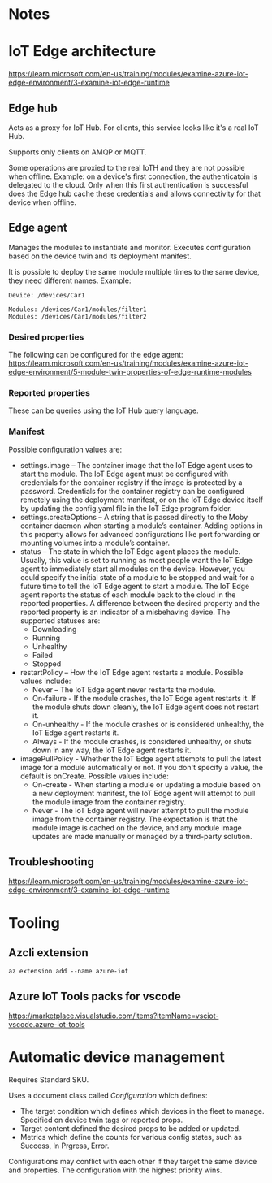 # Notes

# IoT Edge architecture

https://learn.microsoft.com/en-us/training/modules/examine-azure-iot-edge-environment/3-examine-iot-edge-runtime

## Edge hub

Acts as a proxy for IoT Hub. For clients, this service looks like it's a real IoT Hub.

Supports only clients on AMQP or MQTT.

Some operations are proxied to the real IoTH and they are not possible when offline. Example: on a device's first connection, the authenticatoin is delegated to the cloud. Only when this first authentication is successful does the Edge hub cache these credentials and allows connectivity for that device when offline.

## Edge agent

Manages the modules to instantiate and monitor. Executes configuration based on the device twin and its deployment manifest.

It is possible to deploy the same module multiple times to the same device, they need different names. Example:

```
Device: /devices/Car1

Modules: /devices/Car1/modules/filter1
Modules: /devices/Car1/modules/filter2
```

### Desired properties

The following can be configured for the edge agent:
https://learn.microsoft.com/en-us/training/modules/examine-azure-iot-edge-environment/5-module-twin-properties-of-edge-runtime-modules

### Reported properties

These can be queries using the IoT Hub query language.

### Manifest

Possible configuration values are:

* settings.image – The container image that the IoT Edge agent uses to start the module. The IoT Edge agent must be configured with credentials for the container registry if the image is protected by a password. Credentials for the container registry can be configured remotely using the deployment manifest, or on the IoT Edge device itself by updating the config.yaml file in the IoT Edge program folder.
* settings.createOptions – A string that is passed directly to the Moby container daemon when starting a module’s container. Adding options in this property allows for advanced configurations like port forwarding or mounting volumes into a module’s container.
* status – The state in which the IoT Edge agent places the module. Usually, this value is set to running as most people want the IoT Edge agent to immediately start all modules on the device. However, you could specify the initial state of a module to be stopped and wait for a future time to tell the IoT Edge agent to start a module. The IoT Edge agent reports the status of each module back to the cloud in the reported properties. A difference between the desired property and the reported property is an indicator of a misbehaving device. The supported statuses are:
  * Downloading
  * Running
  * Unhealthy
  * Failed
  * Stopped
* restartPolicy – How the IoT Edge agent restarts a module. Possible values include:
  * Never – The IoT Edge agent never restarts the module.
  * On-failure - If the module crashes, the IoT Edge agent restarts it. If the module shuts down cleanly, the IoT Edge agent does not restart it.
  * On-unhealthy - If the module crashes or is considered unhealthy, the IoT Edge agent restarts it.
  * Always - If the module crashes, is considered unhealthy, or shuts down in any way, the IoT Edge agent restarts it.
* imagePullPolicy - Whether the IoT Edge agent attempts to pull the latest image for a module automatically or not. If you don't specify a value, the default is onCreate. Possible values include:
  * On-create - When starting a module or updating a module based on a new deployment manifest, the IoT Edge agent will attempt to pull the module image from the container registry.
  * Never - The IoT Edge agent will never attempt to pull the module image from the container registry. The expectation is that the module image is cached on the device, and any module image updates are made manually or managed by a third-party solution.

## Troubleshooting

  https://learn.microsoft.com/en-us/training/modules/examine-azure-iot-edge-environment/3-examine-iot-edge-runtime

# Tooling

## Azcli extension

`az extension add --name azure-iot`

## Azure IoT Tools packs for vscode

https://marketplace.visualstudio.com/items?itemName=vsciot-vscode.azure-iot-tools

# Automatic device management

Requires Standard SKU.

Uses a document class called _Configuration_ which defines:

* The target condition which defines which devices in the fleet to manage. Specified on device twin tags or reported props.
* Target content defined the desired props to be added or updated.
* Metrics which define the counts for various config states, such as Success, In Prgress, Error.

Configurations may conflict with each other if they target the same device and properties. The configuration with the highest priority wins.
